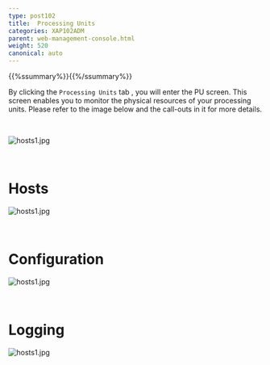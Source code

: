 ```yaml
---
type: post102
title:  Processing Units
categories: XAP102ADM
parent: web-management-console.html
weight: 520
canonical: auto
---
```


{{%ssummary%}}{{%/ssummary%}}


By clicking the `Processing Units` tab , you will enter the PU screen. This screen enables you to monitor the physical resources of your processing units.   Please refer to the image below and the call-outs in it for more details.

<br>

![hosts1.jpg](/attachment_files/web-console/pu1.jpg)

<br>

# Hosts

![hosts1.jpg](/attachment_files/web-console/pu2.jpg)

<br>

# Configuration

![hosts1.jpg](/attachment_files/web-console/pu3.jpg)


<br>

# Logging

![hosts1.jpg](/attachment_files/web-console/pu4.jpg)






